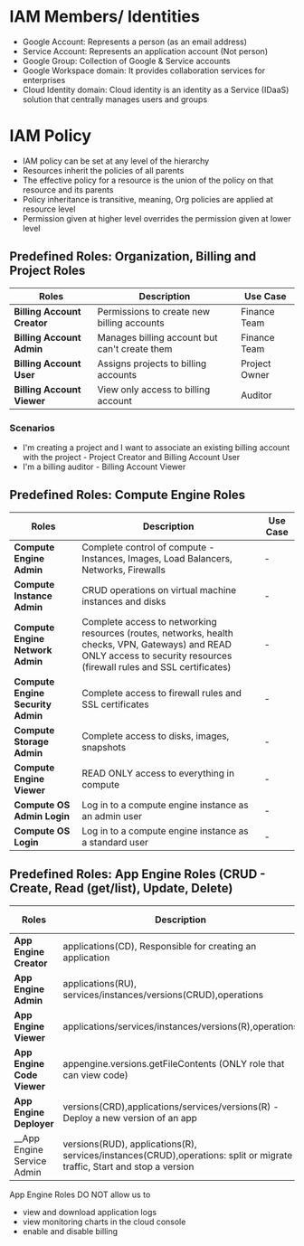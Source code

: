 # IAM Members/ Identities

- Google Account: Represents a person (as an email address)
- Service Account: Represents an application account (Not person)
- Google Group: Collection of Google & Service accounts
- Google Workspace domain: It provides collaboration services for enterprises
- Cloud Identity domain: Cloud identity is an identity as a Service (IDaaS) solution that centrally manages users and groups

# IAM Policy
- IAM policy can be set at any level of the hierarchy
- Resources inherit the policies of all parents
- The effective policy for a resource is the union of the policy on that resource and its parents
- Policy inheritance is transitive, meaning, Org policies are applied at resource level
- Permission given at higher level overrides the permission given at lower level

## Predefined Roles: Organization, Billing and Project Roles

|  Roles | Description  | Use Case  |
|---|---|---|
|  __Billing Account Creator__ | Permissions to create new billing accounts | Finance Team |
|  __Billing Account Admin__ |  Manages billing account but can't create them | Finance Team  |
| __Billing Account User__  | Assigns projects to billing accounts  | Project Owner  |
| __Billing Account Viewer__  | View only access to billing account  | Auditor  |

### Scenarios
- I'm creating a project and I want to associate an existing billing account with the project - Project Creator and Billing Account User
- I'm a billing auditor - Billing Account Viewer

## Predefined Roles: Compute Engine Roles

|  Roles | Description  | Use Case  |
|---|---|---|
| __Compute Engine Admin__ | Complete control of compute - Instances, Images, Load Balancers, Networks, Firewalls  | -  |
| __Compute Instance Admin__  | CRUD operations on virtual machine instances and disks  | -  |
| __Compute Engine Network Admin__  | Complete access to networking resources (routes, networks, health checks, VPN, Gateways) and READ ONLY access to security resources (firewall rules and SSL certificates)  | -  |
| __Compute Engine Security Admin__  | Complete access to firewall rules and SSL certificates  | -  |
| __Compute Storage Admin__  | Complete access to disks, images, snapshots  | -  |
| __Compute Engine Viewer__  | READ ONLY access to everything in compute  | -  |
| __Compute OS Admin Login__  | Log in to a compute engine instance as an admin user  | -  |
| __Compute OS Login__  | Log in to a compute engine instance as a standard user  | -  |

## Predefined Roles: App Engine Roles (CRUD - Create, Read (get/list), Update, Delete)

|  Roles | Description  | Use Case  |
|---|---|---|
|  __App Engine Creator__ | applications(CD), Responsible for creating an application | - |
|  __App Engine Admin__ | applications(RU), services/instances/versions(CRUD),operations | -  |
| __App Engine Viewer__  | applications/services/instances/versions(R),operations | Project Owner  |
| __App Engine Code Viewer__  | appengine.versions.getFileContents (ONLY role that can view code) | - |
| __App Engine Deployer__ | versions(CRD),applications/services/versions(R) - Deploy a new version of an app | - |
| __App Engine Service Admin | versions(RUD), applications(R), services/instances(CRUD),operations: split or migrate traffic, Start and stop a version | - |

App Engine Roles DO NOT allow us to
- view and download application logs
- view monitoring charts in the cloud console
- enable and disable billing


